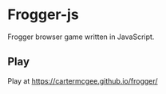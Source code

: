 # Frogger-js
 Frogger browser game written in JavaScript.

 ## Play
 Play at https://cartermcgee.github.io/frogger/

